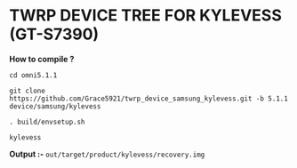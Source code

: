 # TWRP DEVICE TREE FOR KYLEVESS (GT-S7390)
<b>How to compile ?</b>

`cd omni5.1.1`

`git clone https://github.com/Grace5921/twrp_device_samsung_kylevess.git -b 5.1.1 device/samsung/kylevess `

`. build/envsetup.sh`

`kylevess`

<b>Output :- </b>   `out/target/product/kylevess/recovery.img`
